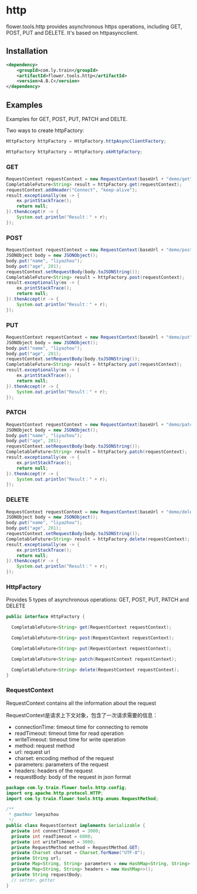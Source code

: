# http
flower.tools.http provides asynchronous https operations, including GET, POST, PUT and DELETE. It's based on httpasyncclient. 

## Installation 

```xml
<dependency>
    <groupId>com.ly.train</groupId>
    <artifactId>flower.tools.http</artifactId>
    <version>A.B.C</version>
</dependency>
```

## Examples 

Examples for GET, POST, PUT, PATCH and DELTE.

Two ways to create httpFactory:
```java
HttpFactory httpFactory = HttpFactory.httpAsyncClientFactory;
```

```java
HttpFactory httpFactory = HttpFactory.okHttpFactory;
```

### GET

```java
RequestContext requestContext = new RequestContext(baseUrl + "demo/get");
CompletableFuture<String> result = httpFactory.get(requestContext);
requestContext.addHeader("Connect", "keep-alive");
result.exceptionally(ex -> {
    ex.printStackTrace();
    return null;
}).thenAccept(r -> {
    System.out.println("Result：" + r);
});
```

### POST 

```java
RequestContext requestContext = new RequestContext(baseUrl + "demo/post");
JSONObject body = new JSONObject();
body.put("name", "liyazhou");
body.put("age", 201);
requestContext.setRequestBody(body.toJSONString());
CompletableFuture<String> result = httpFactory.post(requestContext);
result.exceptionally(ex -> {
    ex.printStackTrace();
    return null;
}).thenAccept(r -> {
    System.out.println("Result：" + r);
});
```

### PUT

```java
RequestContext requestContext = new RequestContext(baseUrl + "demo/put");
JSONObject body = new JSONObject();
body.put("name", "liyazhou");
body.put("age", 201);
requestContext.setRequestBody(body.toJSONString());
CompletableFuture<String> result = httpFactory.put(requestContext);
result.exceptionally(ex -> {
    ex.printStackTrace();
    return null;
}).thenAccept(r -> {
    System.out.println("Result：" + r);
});
```

### PATCH

```java
RequestContext requestContext = new RequestContext(baseUrl + "demo/patch");
JSONObject body = new JSONObject();
body.put("name", "liyazhou");
body.put("age", 201);
requestContext.setRequestBody(body.toJSONString());
CompletableFuture<String> result = httpFactory.patch(requestContext);
result.exceptionally(ex -> {
    ex.printStackTrace();
    return null;
}).thenAccept(r -> {
    System.out.println("Result：" + r);
});
```

### DELETE

```java
RequestContext requestContext = new RequestContext(baseUrl + "demo/delete");
JSONObject body = new JSONObject();
body.put("name", "liyazhou");
body.put("age", 201);
requestContext.setRequestBody(body.toJSONString());
CompletableFuture<String> result = httpFactory.delete(requestContext);
result.exceptionally(ex -> {
    ex.printStackTrace();
    return null;
}).thenAccept(r -> {
    System.out.println("Result：" + r);
});
```

### HttpFactory

Provides 5 types of asynchronous operations: GET, POST, PUT, PATCH and DELETE


```java
public interface HttpFactory {

  CompletableFuture<String> get(RequestContext requestContext);

  CompletableFuture<String> post(RequestContext requestContext);

  CompletableFuture<String> put(RequestContext requestContext);

  CompletableFuture<String> patch(RequestContext requestContext);

  CompletableFuture<String> delete(RequestContext requestContext);
}
```

### RequestContext

RequestContext contains all the information about the request

RequestContext是请求上下文对象，包含了一次请求需要的信息：

- connectionTime: timeout time for connecting to remote
- readTimeout: timeout time for read operation  
- writeTimeout: timeout time for write operation
- method: request method 
- url: request url 
- charset: encoding method of the request
- parameters: parameters of the request
- headers: headers of the request
- requestBody: body of the request in json format 

```java
package com.ly.train.flower.tools.http.config;
import org.apache.http.protocol.HTTP;
import com.ly.train.flower.tools.http.enums.RequestMethod;

/**
 * @author leeyazhou
 */
public class RequestContext implements Serializable {
  private int connectTimeout = 3000;
  private int readTimeout = 6000;
  private int writeTimeout = 3000;
  private RequestMethod method = RequestMethod.GET;
  private Charset charset = Charset.forName("UTF-8");
  private String url;
  private Map<String, String> parameters = new HashMap<String, String>();
  private Map<String, String> headers = new HashMap<>();
  private String requestBody;
  // setter、getter
}
```